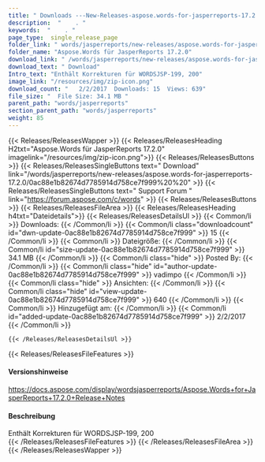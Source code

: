 ```yaml
---
title: " Downloads ---New-Releases-aspose.words-for-jasperreports-17.2.0 . "
description:  "    . " 
keywords:  "    . " 
page_type:  single_release_page
folder_link: " words/jasperreports/new-releases/aspose.words-for-jasperreports-17.2.0/"
folder_name: "Aspose.Words für JasperReports 17.2.0"
download_link: " /words/jasperreports/new-releases/aspose.words-for-jasperreports-17.2.0/0ac88e1b82674d7785914d758ce7f999"
download_text: " Download"
Intro_text: "Enthält Korrekturen für WORDSJSP-199, 200"
image_link: "/resources/img/zip-icon.png"
download_count: "   2/2/2017  Downloads: 15  Views: 639"
file_size: "  File Size: 34.1 MB "
parent_path: "words/jasperreports"
section_parent_path: "words/jasperreports"
weight: 85
---
```


{{< Releases/ReleasesWapper >}}
  {{< Releases/ReleasesHeading H2txt="Aspose.Words für JasperReports 17.2.0" imagelink="/resources/img/zip-icon.png">}}
  {{< Releases/ReleasesButtons >}}
    {{< Releases/ReleasesSingleButtons text=" Download" link="/words/jasperreports/new-releases/aspose.words-for-jasperreports-17.2.0/0ac88e1b82674d7785914d758ce7f999%20%20" >}}
    {{< Releases/ReleasesSingleButtons text=" Support Forum " link="https://forum.aspose.com/c/words" >}}
  {{< Releases/ReleasesButtons >}}
  {{< Releases/ReleasesFileArea >}}
    {{< Releases/ReleasesHeading h4txt="Dateidetails">}}
    {{< Releases/ReleasesDetailsUl >}}
            {{< Common/li >}} Downloads: {{< /Common/li >}}
      {{< Common/li class="downloadcount" id="dwn-update-0ac88e1b82674d7785914d758ce7f999" >}} 15 {{< /Common/li >}}
      {{< Common/li >}} Dateigröße: {{< /Common/li >}}
      {{< Common/li id="size-update-0ac88e1b82674d7785914d758ce7f999" >}} 34.1 MB {{< /Common/li >}} 
      {{< Common/li  class="hide" >}} Posted By: {{< /Common/li >}} 
      {{< Common/li class="hide" id="author-update-0ac88e1b82674d7785914d758ce7f999" >}} vadimpo {{< /Common/li >}}
      {{< Common/li class="hide" >}} Ansichten: {{< /Common/li >}}
      {{< Common/li class="hide" id="view-update-0ac88e1b82674d7785914d758ce7f999" >}} 640 {{< /Common/li >}}
      {{< Common/li >}} Hinzugefügt am: {{< /Common/li >}}
      {{< Common/li id="added-update-0ac88e1b82674d7785914d758ce7f999" >}} 2/2/2017 {{< /Common/li >}} 

    {{< /Releases/ReleasesDetailsUl >}}

  {{< Releases/ReleasesFileFeatures >}}
      <h4>Versionshinweise</h4><div> <a href="https://docs.aspose.com/display/wordsjasperreports/Aspose.Words+for+JasperReports+17.2.0+Release+Notes">https://docs.aspose.com/display/wordsjasperreports/Aspose.Words+for+JasperReports+17.2.0+Release+Notes</a></div><h4> Beschreibung</h4><div class="HTMLDescription"> Enthält Korrekturen für WORDSJSP-199, 200</div>
  {{< /Releases/ReleasesFileFeatures >}}
 {{< /Releases/ReleasesFileArea >}}
{{< /Releases/ReleasesWapper >}}




